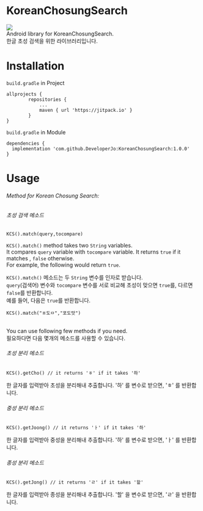 # KoreanChosungSearch
<img src="https://img.shields.io/badge/Kotlin-7F52FF?style=flat-square&logo=Kotlin&logoColor=white"/></a> <br>
Android library for KoreanChosungSearch.<br>
한글 초성 검색을 위한 라이브러리입니다.

# Installation
`build.gradle` in Project<br>

```
allprojects {
		repositories {
			...
			maven { url 'https://jitpack.io' }
		}
}
```

`build.gradle` in Module<br>

```
dependencies {
  implementation 'com.github.DeveloperJo:KoreanChosungSearch:1.0.0'
}
```

# Usage
###### Method for Korean Chosung Search:<br>
###### 초성 검색 메소드

```
KCS().match(query,tocompare)
```
`KCS().match()` method takes two `String` variables.<br>
It compares `query` variable with `tocompare` variable. It returns `true` if it matches , `false` otherwise. <br>
For example, the following would return `true`.<br>

`KCS().match()` 메소드는 두 `String` 변수를 인자로 받습니다.<br>
`query`(검색어) 변수와 `tocompare` 변수를 서로 비교해 초성이 맞으면 `true`를, 다르면 `false`를 반환합니다.<br>
예를 들어, 다음은 `true`를 반환합니다.

```
KCS().match("ㅍ도ㅁ","포도맛")
```
<br>
You can use following few methods if you need.<br>
필요하다면 다음 몇개의 메소드를 사용할 수 있습니다.<br>

###### 초성 분리 메소드

```
KCS().getCho() // it returns 'ㅎ' if it takes '하'
```

한 글자를 입력받아 초성을 분리해내 추출합니다.
'하' 를 변수로 받으면, 'ㅎ' 를 반환합니다.

###### 중성 분리 메소드

```
KCS().getJoong() // it returns 'ㅏ' if it takes '하'
```

한 글자를 입력받아 중성을 분리해내 추출합니다.
'하' 를 변수로 받으면, 'ㅏ' 를 반환합니다.

###### 종성 분리 메소드

```
KCS().getJong() // it returns 'ㄹ' if it takes '할'
```

한 글자를 입력받아 종성을 분리해내 추출합니다.
'할' 을 변수로 받으면, 'ㄹ' 을 반환합니다.




